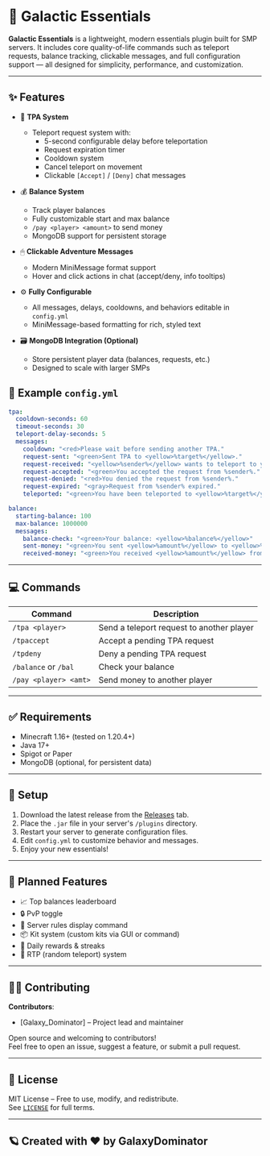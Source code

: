 # 🌌 Galactic Essentials

**Galactic Essentials** is a lightweight, modern essentials plugin built for SMP servers. It includes core quality-of-life commands such as teleport requests, balance tracking, clickable messages, and full configuration support — all designed for simplicity, performance, and customization.

---

## ✨ Features

- 🧭 **TPA System**
  - Teleport request system with:
    - 5-second configurable delay before teleportation
    - Request expiration timer
    - Cooldown system
    - Cancel teleport on movement
    - Clickable `[Accept]` / `[Deny]` chat messages

- 💰 **Balance System**
  - Track player balances
  - Fully customizable start and max balance
  - `/pay <player> <amount>` to send money
  - MongoDB support for persistent storage

- 🖱 **Clickable Adventure Messages**
  - Modern MiniMessage format support
  - Hover and click actions in chat (accept/deny, info tooltips)

- ⚙️ **Fully Configurable**
  - All messages, delays, cooldowns, and behaviors editable in `config.yml`
  - MiniMessage-based formatting for rich, styled text

- 🗃 **MongoDB Integration (Optional)**
  - Store persistent player data (balances, requests, etc.)
  - Designed to scale with larger SMPs


## 📁 Example `config.yml`

```yaml
tpa:
  cooldown-seconds: 60
  timeout-seconds: 30
  teleport-delay-seconds: 5
  messages:
    cooldown: "<red>Please wait before sending another TPA."
    request-sent: "<green>Sent TPA to <yellow>%target%</yellow>."
    request-received: "<yellow>%sender%</yellow> wants to teleport to you!"
    request-accepted: "<green>You accepted the request from %sender%."
    request-denied: "<red>You denied the request from %sender%."
    request-expired: "<gray>Request from %sender% expired."
    teleported: "<green>You have been teleported to <yellow>%target%</yellow>."

balance:
  starting-balance: 100
  max-balance: 1000000
  messages:
    balance-check: "<green>Your balance: <yellow>%balance%</yellow>"
    sent-money: "<green>You sent <yellow>%amount%</yellow> to <yellow>%target%</yellow>."
    received-money: "<green>You received <yellow>%amount%</yellow> from <yellow>%sender%</yellow>."
```

---

## 💻 Commands

| Command                | Description                             |
|------------------------|-----------------------------------------|
| `/tpa <player>`        | Send a teleport request to another player |
| `/tpaccept`            | Accept a pending TPA request            |
| `/tpdeny`              | Deny a pending TPA request              |
| `/balance` or `/bal`   | Check your balance                      |
| `/pay <player> <amt>`  | Send money to another player            |

---

## ✅ Requirements

- Minecraft 1.16+ (tested on 1.20.4+)
- Java 17+
- Spigot or Paper
- MongoDB (optional, for persistent data)

---

## 🚀 Setup

1. Download the latest release from the [Releases](https://github.com/yourname/Galactic-Essentials/releases) tab.
2. Place the `.jar` file in your server's `/plugins` directory.
3. Restart your server to generate configuration files.
4. Edit `config.yml` to customize behavior and messages.
5. Enjoy your new essentials!

---

## 🧠 Planned Features

- 📈 Top balances leaderboard
- 🔒 PvP toggle
- 📜 Server rules display command
- 📦 Kit system (custom kits via GUI or command)
- 🎁 Daily rewards & streaks
- 🔁 RTP (random teleport) system

---

## 🧑‍💻 Contributing

**Contributors**:

- [Galaxy_Dominator] – Project lead and maintainer

Open source and welcoming to contributors!  
Feel free to open an issue, suggest a feature, or submit a pull request.

---

## 📜 License

MIT License – Free to use, modify, and redistribute.  
See [`LICENSE`](LICENSE) for full terms.

---

## 🪐 Created with ❤️ by GalaxyDominator
